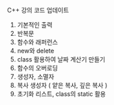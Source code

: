 C++ 강의 코드 업데이트

1. 기본적인 출력
2. 반복문
3. 함수와 래퍼런스
4. new와 delete
5. class 활용하여 날짜 계산기 만들기
6. 함수의 오버로딩
7. 생성자, 소멸자
8. 복사 생성자 ( 얕은 복사, 깊은 복사 )
9. 초기화 리스트, class의 static 활용
